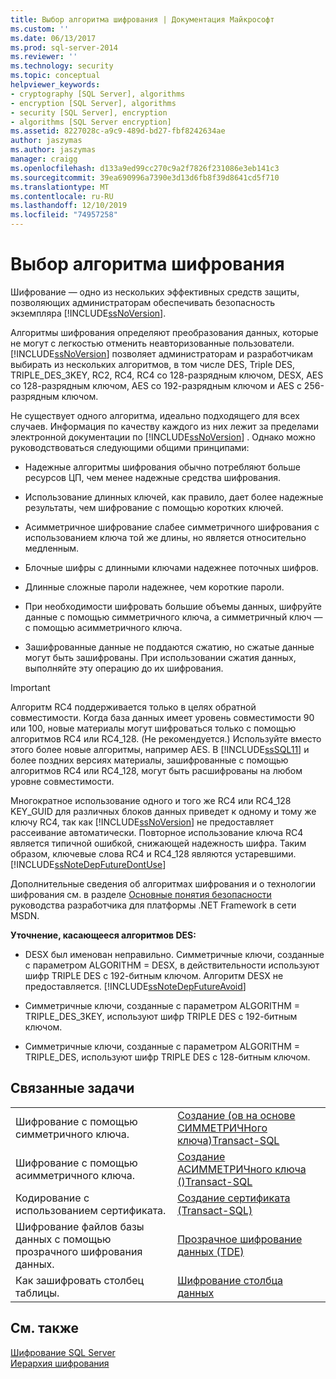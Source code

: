 ```yaml
---
title: Выбор алгоритма шифрования | Документация Майкрософт
ms.custom: ''
ms.date: 06/13/2017
ms.prod: sql-server-2014
ms.reviewer: ''
ms.technology: security
ms.topic: conceptual
helpviewer_keywords:
- cryptography [SQL Server], algorithms
- encryption [SQL Server], algorithms
- security [SQL Server], encryption
- algorithms [SQL Server encryption]
ms.assetid: 8227028c-a9c9-489d-bd27-fbf8242634ae
author: jaszymas
ms.author: jaszymas
manager: craigg
ms.openlocfilehash: d133a9ed99cc270c9a2f7826f231086e3eb141c3
ms.sourcegitcommit: 39ea690996a7390e3d13d6fb8f39d8641cd5f710
ms.translationtype: MT
ms.contentlocale: ru-RU
ms.lasthandoff: 12/10/2019
ms.locfileid: "74957258"
---
```

# <a name="choose-an-encryption-algorithm"></a>Выбор алгоритма шифрования
  Шифрование — одно из нескольких эффективных средств защиты, позволяющих администраторам обеспечивать безопасность экземпляра [!INCLUDE[ssNoVersion](../../../includes/ssnoversion-md.md)].  
  
 Алгоритмы шифрования определяют преобразования данных, которые не могут с легкостью отменить неавторизованные пользователи. 
  [!INCLUDE[ssNoVersion](../../../includes/ssnoversion-md.md)] позволяет администраторам и разработчикам выбирать из нескольких алгоритмов, в том числе DES, Triple DES, TRIPLE_DES_3KEY, RC2, RC4, RC4 со 128-разрядным ключом, DESX, AES со 128-разрядным ключом, AES со 192-разрядным ключом и AES с 256-разрядным ключом.  
  
 Не существует одного алгоритма, идеально подходящего для всех случаев. Информация по качеству каждого из них лежит за пределами электронной документации по [!INCLUDE[ssNoVersion](../../../includes/ssnoversion-md.md)] . Однако можно руководствоваться следующими общими принципами:  
  
-   Надежные алгоритмы шифрования обычно потребляют больше ресурсов ЦП, чем менее надежные средства шифрования.  
  
-   Использование длинных ключей, как правило, дает более надежные результаты, чем шифрование с помощью коротких ключей.  
  
-   Асимметричное шифрование слабее симметричного шифрования с использованием ключа той же длины, но является относительно медленным.  
  
-   Блочные шифры с длинными ключами надежнее поточных шифров.  
  
-   Длинные сложные пароли надежнее, чем короткие пароли.  
  
-   При необходимости шифровать большие объемы данных, шифруйте данные с помощью симметричного ключа, а симметричный ключ — с помощью асимметричного ключа.  
  
-   Зашифрованные данные не поддаются сжатию, но сжатые данные могут быть зашифрованы. При использовании сжатия данных, выполняйте эту операцию до их шифрования.  
  
> [!IMPORTANT]  
>  Алгоритм RC4 поддерживается только в целях обратной совместимости. Когда база данных имеет уровень совместимости 90 или 100, новые материалы могут шифроваться только с помощью алгоритмов RC4 или RC4_128. (Не рекомендуется.) Используйте вместо этого более новые алгоритмы, например AES. В [!INCLUDE[ssSQL11](../../../includes/sssql11-md.md)] и более поздних версиях материалы, зашифрованные с помощью алгоритмов RC4 или RC4_128, могут быть расшифрованы на любом уровне совместимости.  
>   
>  Многократное использование одного и того же RC4 или RC4_128 KEY_GUID для различных блоков данных приведет к одному и тому же ключу RC4, так как [!INCLUDE[ssNoVersion](../../../includes/ssnoversion-md.md)] не предоставляет рассеивание автоматически. Повторное использование ключа RC4 является типичной ошибкой, снижающей надежность шифра. Таким образом, ключевые слова RC4 и RC4_128 являются устаревшими. [!INCLUDE[ssNoteDepFutureDontUse](../../../includes/ssnotedepfuturedontuse-md.md)]  
  
 Дополнительные сведения об алгоритмах шифрования и о технологии шифрования см. в разделе [Основные понятия безопасности](https://go.microsoft.com/fwlink/?LinkId=62082) руководства разработчика для платформы .NET Framework в сети MSDN.  
  
 **Уточнение, касающееся алгоритмов DES:**  
  
-   DESX был именован неправильно. Симметричные ключи, созданные с параметром ALGORITHM = DESX, в действительности используют шифр TRIPLE DES с 192-битным ключом. Алгоритм DESX не предоставляется. [!INCLUDE[ssNoteDepFutureAvoid](../../../includes/ssnotedepfutureavoid-md.md)]  
  
-   Симметричные ключи, созданные с параметром ALGORITHM = TRIPLE_DES_3KEY, используют шифр TRIPLE DES с 192-битным ключом.  
  
-   Симметричные ключи, созданные с параметром ALGORITHM = TRIPLE_DES, используют шифр TRIPLE DES с 128-битным ключом.  
  
## <a name="related-tasks"></a>Связанные задачи  
  
|||  
|-|-|  
|Шифрование с помощью симметричного ключа.|[Создание &#40;ов на основе СИММЕТРИЧНого ключа&#41;Transact-SQL](/sql/t-sql/statements/create-symmetric-key-transact-sql)|  
|Шифрование с помощью асимметричного ключа.|[Создание АСИММЕТРИЧного ключа &#40;&#41;Transact-SQL](/sql/t-sql/statements/create-asymmetric-key-transact-sql)|  
|Кодирование с использованием сертификата.|[Создание сертификата &#40;Transact-SQL&#41;](/sql/t-sql/statements/create-certificate-transact-sql)|  
|Шифрование файлов базы данных с помощью прозрачного шифрования данных.|[Прозрачное шифрование данных &#40;TDE&#41;](transparent-data-encryption.md)|  
|Как зашифровать столбец таблицы.|[Шифрование столбца данных](encrypt-a-column-of-data.md)|  
  
## <a name="see-also"></a>См. также  
 [Шифрование SQL Server](sql-server-encryption.md)   
 [Иерархия шифрования](encryption-hierarchy.md)  
  
  
